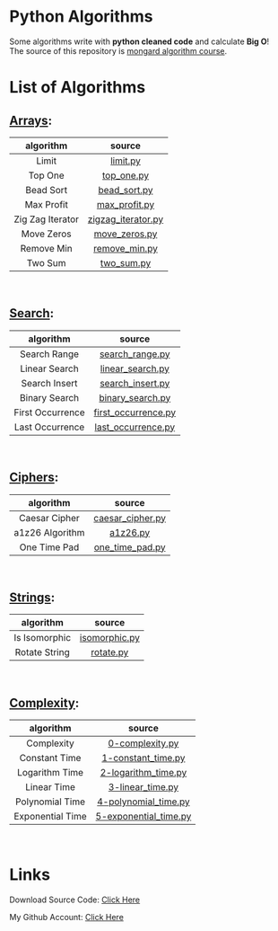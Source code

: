 # Python Algorithms

Some algorithms write with **python cleaned code** and calculate **Big O**!
<br>
The source of this repository is [mongard algorithm course](https://www.mongard.ir/courses/algorithms/).

#

# List of Algorithms

## [Arrays](arrays/):

|    algorithm     |                     source                      |
| :--------------: | :---------------------------------------------: |
|      Limit       |           [limit.py](arrays/limit.py)           |
|     Top One      |         [top_one.py](arrays/top_one.py)         |
|    Bead Sort     |       [bead_sort.py](arrays/bead_sort.py)       |
|    Max Profit    |      [max_profit.py](arrays/max_profit.py)      |
| Zig Zag Iterator | [zigzag_iterator.py](arrays/zigzag_iterator.py) |
|    Move Zeros    |      [move_zeros.py](arrays/move_zeros.py)      |
|    Remove Min    |      [remove_min.py](arrays/remove_min.py)      |
|     Two Sum      |         [two_sum.py](arrays/two_sum.py)         |

<br>

## [Search](search/):

|    algorithm     |                      source                       |
| :--------------: | :-----------------------------------------------: |
|   Search Range   |     [search_range.py](search/search_range.py)     |
|  Linear Search   |    [linear_search.py](search/linear_search.py)    |
|  Search Insert   |    [search_insert.py](search/search_insert.py)    |
|  Binary Search   |    [binary_search.py](search/binary_search.py)    |
| First Occurrence | [first_occurrence.py](search/first_occurrence.py) |
| Last Occurrence  |  [last_occurrence.py](search/last_occurrence.py)  |

<br>

## [Ciphers](ciphers/):

|    algorithm    |                    source                    |
| :-------------: | :------------------------------------------: |
|  Caesar Cipher  | [caesar_cipher.py](ciphers/caesar_cipher.py) |
| a1z26 Algorithm |         [a1z26.py](ciphers/a1z26.py)         |
|  One Time Pad   |  [one_time_pad.py](ciphers/one_time_pad.py)  |

<br>

## [Strings](strings/):

|   algorithm   |                 source                 |
| :-----------: | :------------------------------------: |
| Is Isomorphic | [isomorphic.py](strings/isomorphic.py) |
| Rotate String |     [rotate.py](strings/rotate.py)     |

<br>

## [Complexity](complexity/):

|    algorithm     |                          source                           |
| :--------------: | :-------------------------------------------------------: |
|    Complexity    |       [0-complexity.py](complexity/0-complexity.py)       |
|  Constant Time   |    [1-constant_time.py](complexity/1-constant_time.py)    |
|  Logarithm Time  |   [2-logarithm_time.py](complexity/2-logarithm_time.py)   |
|   Linear Time    |      [3-linear_time.py](complexity/3-linear_time.py)      |
| Polynomial Time  |  [4-polynomial_time.py](complexity/4-polynomial_time.py)  |
| Exponential Time | [5-exponential_time.py](complexity/5-exponential_time.py) |

<br>

#

# Links

Download Source Code: [Click Here](https://github.com/dori-dev/python-algorithms/archive/refs/heads/master.zip)

My Github Account: [Click Here](https://github.com/dori-dev/)
